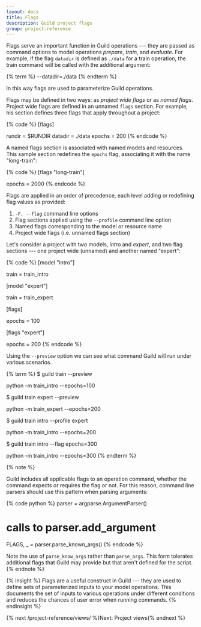 ```yaml
---
layout: docs
title: Flags
description: Guild project flags
group: project-reference
---
```


Flags serve an important function in Guild operations --- they are
passed as command options to model operations *prepare*, *train*, and
*evaluate*. For example, if the flag `datadir` is defined as `./data`
for a train operation, the train command will be called with the
additional argument:

{% term %}
--datadir=./data
{% endterm %}

In this way flags are used to parameterize Guild operations.

Flags may be defined in two ways: as *project wide flags* or as *named
flags*. Project wide flags are defined in an unnamed `flags`
section. For example, his section defines three flags that apply
throughout a project:

{% code %}
[flags]

rundir  = $RUNDIR
datadir = ./data
epochs  = 200
{% endcode %}

A named flags section is associated with named models and
resources. This sample section redefines the `epochs` flag, associating
it with the name "long-train":

{% code %}
[flags "long-train"]

epochs  = 2000
{% endcode %}

Flags are applied in an order of precedence, each level adding or
redefining flag values as provided:

1. `-F, --flag` command line options
2. Flag sections applied using the `--profile` command line option
3. Named flags corresponding to the model or resource name
4. Project wide flags (i.e. unnamed flags section)

Let's consider a project with two models, *intro* and *expert*, and
two flag sections --- one project wide (unnamed) and another named
"expert":

{% code %}
[model "intro"]

train = train_intro

[model "expert"]

train = train_expert

[flags]

epochs = 100

[flags "expert"]

epochs = 200
{% endcode %}

Using the `--preview` option we can see what command Guild will run
under various scenarios.

{% term %}
$ guild train --preview

  python -m train_intro --epochs=100

$ guild train expert --preview

  python -m train_expert --epochs=200

$ guild train intro --profile expert

  python -m train_intro --epochs=200

$ guild train intro --flag epochs=300

  python -m train_intro --epochs=300
{% endterm %}

{% note %}

Guild includes all applicable flags to an operation command, whether
the command expects or requires the flag or not. For this reason,
command line parsers should use this pattern when parsing arguments:

{% code python %}
parser = argparse.ArgumentParser()
# calls to parser.add_argument
FLAGS, _ = parser.parse_known_args()
{% endcode %}

Note the use of `parse_know_args` rather than `parse_args`. This form
tolerates additional flags that Guild may provide but that aren't
defined for the script.
{% endnote %}

{% insight %}
Flags are a useful construct in Guild --- they are used to define sets
of parameterized inputs to your model operations. This documents the
set of inputs to various operations under different conditions and
reduces the chances of user error when running commands.
{% endinsight %}

{% next /project-reference/views/ %}Next: Project views{% endnext %}
